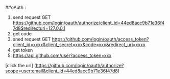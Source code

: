 ##oAuth :
1. send request GET https://github.com/login/oauth/authorize/client_id=44ed8acc9b71e36f47d8$redirecturi=127.0.0.1
2. get code
3. sned request GET https://github.com/login/oauth/access_token?client_id=xxxx&client_secret=xxx&code=xxx&redirect_uri=xxxx
4. get token
5. https://api.github.com/user?access_token=xxx

[click the url] (https://github.com/login/oauth/authorize?scope=user:email&client_id=44ed8acc9b71e36f47d8)
